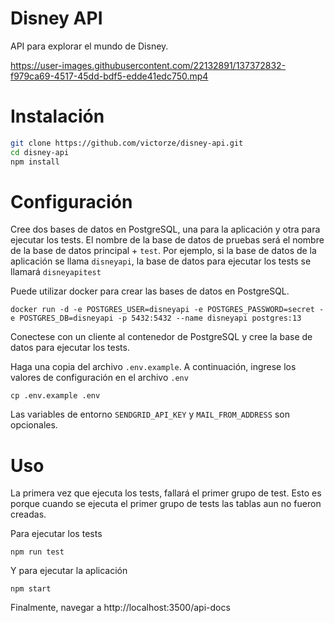 # Disney API

API para explorar el mundo de Disney.

https://user-images.githubusercontent.com/22132891/137372832-f979ca69-4517-45dd-bdf5-edde41edc750.mp4

# Instalación

```bash
git clone https://github.com/victorze/disney-api.git
cd disney-api
npm install
```

# Configuración

Cree dos bases de datos en PostgreSQL, una para la aplicación y otra para ejecutar los tests.
El nombre de la base de datos de pruebas será el nombre de la base de datos principal + `test`.
Por ejemplo, si la base de datos de la aplicación se llama `disneyapi`, la base de datos para
ejecutar los tests se llamará `disneyapitest`

Puede utilizar docker para crear las bases de datos en PostgreSQL.

```
docker run -d -e POSTGRES_USER=disneyapi -e POSTGRES_PASSWORD=secret -e POSTGRES_DB=disneyapi -p 5432:5432 --name disneyapi postgres:13
```

Conectese con un cliente al contenedor de PostgreSQL y cree la base de datos para ejecutar los tests.

Haga una copia del archivo `.env.example`. A continuación, ingrese los valores de configuración en el archivo `.env`

```
cp .env.example .env
```
Las variables de entorno `SENDGRID_API_KEY` y `MAIL_FROM_ADDRESS` son opcionales.

# Uso

La primera vez que ejecuta los tests, fallará el primer grupo de test.
Esto es porque cuando se ejecuta el primer grupo de tests las tablas aun no fueron creadas.

Para ejecutar los tests
```
npm run test
```

Y para ejecutar la aplicación
```
npm start
```

Finalmente, navegar a http://localhost:3500/api-docs
